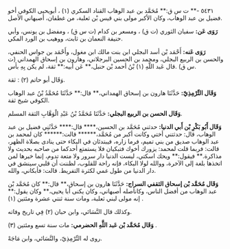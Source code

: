 ٥٤٣١ -** ت س ق:** مُحَمَّد بن عبد الوهاب القناد السكري (١) ، أبويحيى الكوفي أخو فضيل بن عبد الوهاب، وكان الأكبر مولى بني قيس بْن ثعلبة، من غطفان، أصبهاني الأصل.

**رَوَى عَن:** سفيان الثوري (ت ق) ، ومسعر بن كدام (ت س ق) ، ومفضل بن يونس، وأبي حنيفة النعمان بن ثابت، ووهيب بن الورد المكي.

**رَوَى عَنه:** أَحْمَد بْن أسد البجلي ابن بنت مالك ابن مغول، وأَحْمَد بن جواس الحنفي، والحسن بن الربيع البجلي، ومحمد بن الحسين البرجلاني، وهارون بن إسحاق الهمداني (ت س ق) .قال عَبد اللَّهِ (١) بْنُ أحمد بْن حنبل،** عَن أبيه:** ثقة، لم يكن بِهِ بأس.

وَقَال أبو حاتم (٢) : ثقة.

**وَقَال التِّرْمِذِيّ:** حَدَّثَنَا هارون بن إسحاق الهمداني،** قال:** حَدَّثَنَا مُحَمَّدُ بْنُ عبد الوهاب الكوفي شيخ ثقة.

**وَقَال الحسن بن الربيع البجلي:** حَدَّثَنَا مُحَمَّدُ بْنُ عَبْدِ الْوَهَّابِ الثقة المسلم.

**وَقَال أَبُو بَكْرِ بْن أَبي الدنيا:** حدثني مُحَمَّد بن الحسين،**** قال:**** حَدَّثَنِي فضيل بن عبد الوهاب، قال: حدثتني أختي وكانت أكبر من مُحَمَّد،****** قالت:****** كان لمحمد بن عبد الوهاب صديق من بني تميم، فرما زاره، فيبتدئان في البكاء حتى ينادى بصلاة الظهر، قالت: فربما قلت لمحمد: يزورك أخوك فتبكيان فلا يستمتع أحدكما من صاحبه بحديث ولا مذاكرة.** فيقول:** ويحك اسكتي، ليست الدنيا دار سرور ولا متعة تدوم، إنما خيرها لمن اتخذها بلغة إلى الآخرة، ووالله لولا البكاء، فإنه راحة للقلوب، لظننت أن قلبي سينشق في دار الدنيا من طول غمي لكثرة التفريط. قالت: فأبكاني، والله.

**وَقَال مُحَمَّد بْن إسحاق الثقفي السراج:** حَدَّثَنَا هارون بن إسحاق،** قال:** كان مُحَمَّد بْن عبد الوهاب من أفضل الناس، وكانأصله أصبهاني، وكان يكنى أبا يحيى،** وكان يقول:** إنه مولى لبني ثعلبة، ومات سنة ثنتي عشرة ومئتين (١) .

وكذلك قال النَّسَائي، وابن حبان (٢) فِي تاريخ وفاته.

**وَقَال مُحَمَّد بْن عَبد اللَّهِ الحضرمي:** مات سنة تسع ومئتين (٣) .

روى له التِّرْمِذِيّ، والنَّسَائي، وابن مَاجَهْ.